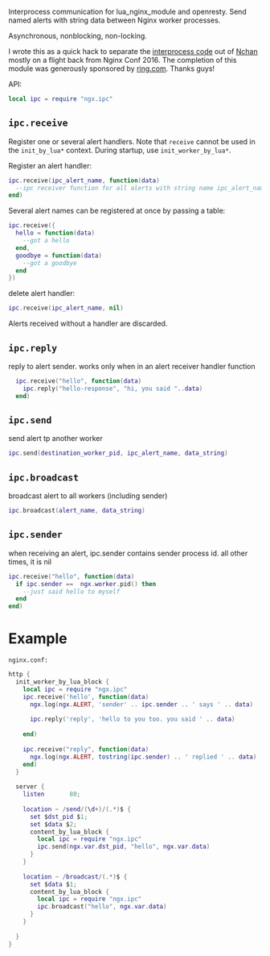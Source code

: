 Interprocess communication for lua_nginx_module and openresty. Send named alerts with string data between Nginx worker processes.

Asynchronous, nonblocking, non-locking.

I wrote this as a quick hack to separate the [interprocess code](https://github.com/slact/nchan/tree/master/src/store/memory) out of [Nchan](https://github.com/slact/nchan) mostly on a flight back from Nginx Conf 2016. The completion of this module was generously sponsored by [ring.com](https://ring.com). Thanks guys!

API:
```lua
local ipc = require "ngx.ipc"
```

## `ipc.receive`

Register one or several alert handlers. 
Note that `receive` cannot be used in the `init_by_lua*` context. During startup, use `init_worker_by_lua*`.

Register an alert handler:
```lua
ipc.receive(ipc_alert_name, function(data)
  --ipc receiver function for all alerts with string name ipc_alert_name
end)
```

Several alert names can be registered at once by passing a table:
```lua
ipc.receive({
  hello = function(data) 
    --got a hello
  end,
  goodbye = function(data)
    --got a goodbye
  end
})
```

delete alert handler:
```lua
ipc.receive(ipc_alert_name, nil)
```

Alerts received without a handler are discarded.

## `ipc.reply`

reply to alert sender. works only when in an alert receiver handler function

```lua
  ipc.receive("hello", function(data)
    ipc.reply("hello-response", "hi, you said "..data)
  end)
```

## `ipc.send`

send alert tp another worker
```lua
ipc.send(destination_worker_pid, ipc_alert_name, data_string)
```

## `ipc.broadcast`
broadcast alert to all workers (including sender)
```lua
ipc.broadcast(alert_name, data_string)
```

## `ipc.sender`
when receiving an alert, ipc.sender contains sender process id.
all other times, it is nil
```lua
ipc.receive("hello", function(data)
  if ipc.sender ==  ngx.worker.pid() then
    --just said hello to myself
  end
end)
```

# Example

`nginx.conf:`
```lua
http {
  init_worker_by_lua_block {
    local ipc = require "ngx.ipc"
    ipc.receive('hello', function(data)
      ngx.log(ngx.ALERT, 'sender' .. ipc.sender .. ' says ' .. data)
      
      ipc.reply('reply', 'hello to you too. you said ' .. data)
      
    end)
    
    ipc.receive("reply", function(data) 
      ngx.log(ngx.ALERT, tostring(ipc.sender) .. ' replied ' .. data)
    end) 
  }
  
  server {
    listen       80;
    
    location ~ /send/(\d+)/(.*)$ {
      set $dst_pid $1;
      set $data $2;
      content_by_lua_block {
        local ipc = require "ngx.ipc"
        ipc.send(ngx.var.dst_pid, "hello", ngx.var.data)
      }
    }
    
    location ~ /broadcast/(.*)$ {
      set $data $1;
      content_by_lua_block { 
        local ipc = require "ngx.ipc"
        ipc.broadcast("hello", ngx.var.data)
      }
    }
    
  }
}

```
